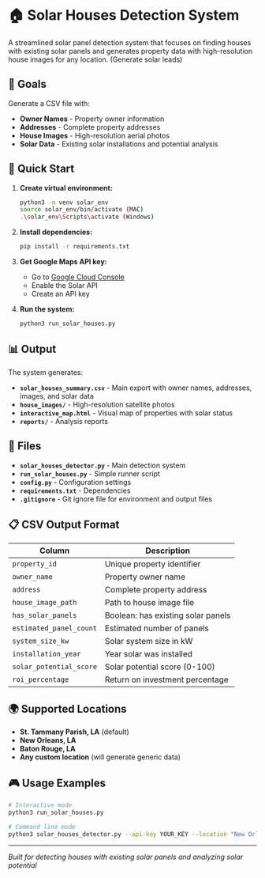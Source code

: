 # 🏠 Solar Houses Detection System

A streamlined solar panel detection system that focuses on finding houses with existing solar panels and generates property data with high-resolution house images for any location. (Generate solar leads)

## 🎯 Goals

Generate a CSV file with:
- **Owner Names** - Property owner information
- **Addresses** - Complete property addresses  
- **House Images** - High-resolution aerial photos
- **Solar Data** - Existing solar installations and potential analysis

## 🚀 Quick Start

1. **Create virtual environment:**
   ```bash
   python3 -m venv solar_env
   source solar_env/bin/activate (MAC)
   .\solar_env\Scripts\activate (Windows)
   ```

2. **Install dependencies:**
   ```bash
   pip install -r requirements.txt
   ```

3. **Get Google Maps API key:**
   - Go to [Google Cloud Console](https://console.cloud.google.com/)
   - Enable the  Solar API
   - Create an API key

4. **Run the system:**
   ```bash
   python3 run_solar_houses.py
   ```

## 📊 Output

The system generates:
- **`solar_houses_summary.csv`** - Main export with owner names, addresses, images, and solar data
- **`house_images/`** - High-resolution satellite photos
- **`interactive_map.html`** - Visual map of properties with solar status
- **`reports/`** - Analysis reports

## 🔧 Files

- **`solar_houses_detector.py`** - Main detection system
- **`run_solar_houses.py`** - Simple runner script
- **`config.py`** - Configuration settings
- **`requirements.txt`** - Dependencies
- **`.gitignore`** - Git ignore file for environment and output files

## 📋 CSV Output Format

| Column | Description |
|--------|-------------|
| `property_id` | Unique property identifier |
| `owner_name` | Property owner name |
| `address` | Complete property address |
| `house_image_path` | Path to house image file |
| `has_solar_panels` | Boolean: has existing solar panels |
| `estimated_panel_count` | Estimated number of panels |
| `system_size_kw` | Solar system size in kW |
| `installation_year` | Year solar was installed |
| `solar_potential_score` | Solar potential score (0-100) |
| `roi_percentage` | Return on investment percentage |

## 🌍 Supported Locations

- **St. Tammany Parish, LA** (default)
- **New Orleans, LA**
- **Baton Rouge, LA**
- **Any custom location** (will generate generic data)

## 🎮 Usage Examples

```bash
# Interactive mode
python3 run_solar_houses.py

# Command line mode
python3 solar_houses_detector.py --api-key YOUR_KEY --location "New Orleans, LA" --max-properties 15
```

---

*Built for detecting houses with existing solar panels and analyzing solar potential*
